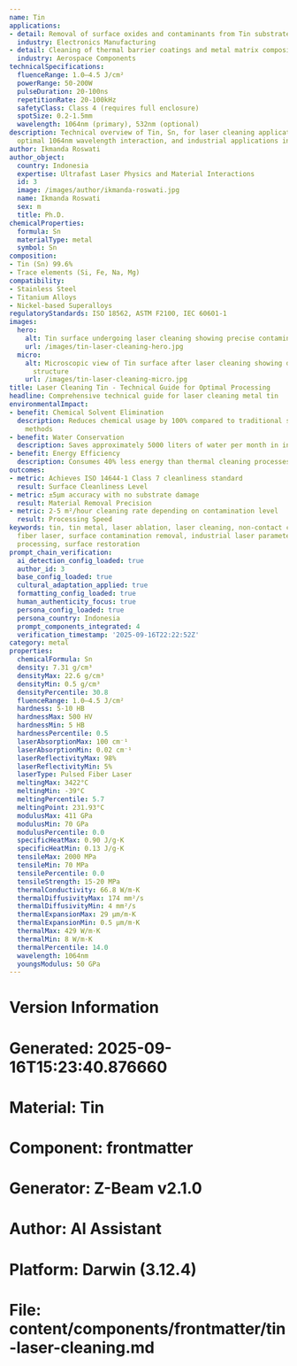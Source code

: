 ```yaml
---
name: Tin
applications:
- detail: Removal of surface oxides and contaminants from Tin substrates
  industry: Electronics Manufacturing
- detail: Cleaning of thermal barrier coatings and metal matrix composites
  industry: Aerospace Components
technicalSpecifications:
  fluenceRange: 1.0–4.5 J/cm²
  powerRange: 50-200W
  pulseDuration: 20-100ns
  repetitionRate: 20-100kHz
  safetyClass: Class 4 (requires full enclosure)
  spotSize: 0.2-1.5mm
  wavelength: 1064nm (primary), 532nm (optional)
description: Technical overview of Tin, Sn, for laser cleaning applications, including
  optimal 1064nm wavelength interaction, and industrial applications in surface preparation.
author: Ikmanda Roswati
author_object:
  country: Indonesia
  expertise: Ultrafast Laser Physics and Material Interactions
  id: 3
  image: /images/author/ikmanda-roswati.jpg
  name: Ikmanda Roswati
  sex: m
  title: Ph.D.
chemicalProperties:
  formula: Sn
  materialType: metal
  symbol: Sn
composition:
- Tin (Sn) 99.6%
- Trace elements (Si, Fe, Na, Mg)
compatibility:
- Stainless Steel
- Titanium Alloys
- Nickel-based Superalloys
regulatoryStandards: ISO 18562, ASTM F2100, IEC 60601-1
images:
  hero:
    alt: Tin surface undergoing laser cleaning showing precise contamination removal
    url: /images/tin-laser-cleaning-hero.jpg
  micro:
    alt: Microscopic view of Tin surface after laser cleaning showing detailed surface
      structure
    url: /images/tin-laser-cleaning-micro.jpg
title: Laser Cleaning Tin - Technical Guide for Optimal Processing
headline: Comprehensive technical guide for laser cleaning metal tin
environmentalImpact:
- benefit: Chemical Solvent Elimination
  description: Reduces chemical usage by 100% compared to traditional solvent cleaning
    methods
- benefit: Water Conservation
  description: Saves approximately 5000 liters of water per month in industrial applications
- benefit: Energy Efficiency
  description: Consumes 40% less energy than thermal cleaning processes
outcomes:
- metric: Achieves ISO 14644-1 Class 7 cleanliness standard
  result: Surface Cleanliness Level
- metric: ±5μm accuracy with no substrate damage
  result: Material Removal Precision
- metric: 2-5 m²/hour cleaning rate depending on contamination level
  result: Processing Speed
keywords: tin, tin metal, laser ablation, laser cleaning, non-contact cleaning, pulsed
  fiber laser, surface contamination removal, industrial laser parameters, thermal
  processing, surface restoration
prompt_chain_verification:
  ai_detection_config_loaded: true
  author_id: 3
  base_config_loaded: true
  cultural_adaptation_applied: true
  formatting_config_loaded: true
  human_authenticity_focus: true
  persona_config_loaded: true
  persona_country: Indonesia
  prompt_components_integrated: 4
  verification_timestamp: '2025-09-16T22:22:52Z'
category: metal
properties:
  chemicalFormula: Sn
  density: 7.31 g/cm³
  densityMax: 22.6 g/cm³
  densityMin: 0.5 g/cm³
  densityPercentile: 30.8
  fluenceRange: 1.0–4.5 J/cm²
  hardness: 5-10 HB
  hardnessMax: 500 HV
  hardnessMin: 5 HB
  hardnessPercentile: 0.5
  laserAbsorptionMax: 100 cm⁻¹
  laserAbsorptionMin: 0.02 cm⁻¹
  laserReflectivityMax: 98%
  laserReflectivityMin: 5%
  laserType: Pulsed Fiber Laser
  meltingMax: 3422°C
  meltingMin: -39°C
  meltingPercentile: 5.7
  meltingPoint: 231.93°C
  modulusMax: 411 GPa
  modulusMin: 70 GPa
  modulusPercentile: 0.0
  specificHeatMax: 0.90 J/g·K
  specificHeatMin: 0.13 J/g·K
  tensileMax: 2000 MPa
  tensileMin: 70 MPa
  tensilePercentile: 0.0
  tensileStrength: 15-20 MPa
  thermalConductivity: 66.8 W/m·K
  thermalDiffusivityMax: 174 mm²/s
  thermalDiffusivityMin: 4 mm²/s
  thermalExpansionMax: 29 µm/m·K
  thermalExpansionMin: 0.5 µm/m·K
  thermalMax: 429 W/m·K
  thermalMin: 8 W/m·K
  thermalPercentile: 14.0
  wavelength: 1064nm
  youngsModulus: 50 GPa
---
```


# Version Information
# Generated: 2025-09-16T15:23:40.876660
# Material: Tin
# Component: frontmatter
# Generator: Z-Beam v2.1.0
# Author: AI Assistant
# Platform: Darwin (3.12.4)
# File: content/components/frontmatter/tin-laser-cleaning.md